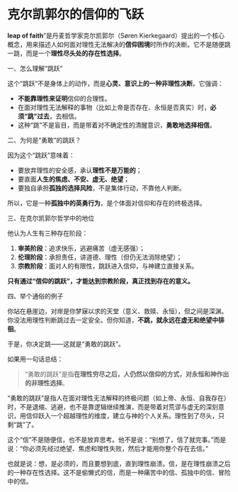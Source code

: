 # 克尔凯郭尔的信仰的飞跃

**leap of faith**”是丹麦哲学家克尔凯郭尔（Søren Kierkegaard）提出的一个核心概念，用来描述人如何面对理性无法解决的**信仰困境**时所作的决断。它不是随便跳一跳，而是一个**理性尽头处的存在性选择**。

一、怎么理解“跳跃”

这个“跳跃”不是身体上的动作，而是**心灵、意识上的一种非理性决断**。它强调：

* **不能靠理性来证明**信仰的合理性。
* 在面对理性无法解释的事物（比如上帝是否存在、永恒是否真实）时，**必须“跳”过去**，去相信。
* 这种“跳”不是盲目，而是带着对不确定性的清醒意识，**勇敢地选择相信**。

二、为何是“勇敢”的跳跃？

因为这个“跳跃”意味着：

* 要放弃理性的安全感，承认**理性不是万能的**；
* 要直面**人生的焦虑、不安、虚无、绝望**；
* 要独自承担**孤独的选择风险**，不是集体行动，不靠他人判断。

所以，它是一种**孤独中的英勇行为**，是个体面对信仰和存在的终极选择。

三、在克尔凯郭尔哲学中的地位

他认为人生有三种存在阶段：

1. **审美阶段**：追求快乐，逃避痛苦（虚无感强）；
2. **伦理阶段**：承担责任，讲道德、理性（但仍无法消除绝望）；
3. **宗教阶段**：面对人的有限性，跳跃进入信仰，与神建立直接关系。

**只有通过“信仰的跳跃”，才能达到宗教阶段，真正找到存在的意义。**

四、举个通俗的例子

你站在悬崖边，对岸是你梦寐以求的天堂（意义、救赎、永恒），但之间是深渊。你没法用理性判断跳过去一定安全。但你知道，**不跳，就永远在虚无和绝望中徘徊**。

于是，你决定跳——这就是“勇敢的跳跃”。

如果用一句话总结：

> “勇敢的跳跃”是指**在理性穷尽之后，人仍然以信仰的方式，对永恒和神作出的非理性选择**。

“勇敢的跳跃”是指人在面对理性无法解释的终极问题（如上帝、永恒、自我存在）时，不是退缩、逃避，也不是靠逻辑继续推演，而是带着对荒谬与虚无的深刻意识，用信仰跃入一个超越理性的维度，建立与神的个人关系。理性到了尽头，只剩“跳”了。

这个“信”不是随便信，也不是放弃思考。他不是说：“别想了，信了就完事。”而是说：“你必须先经过绝望、焦虑和理性失败，然后才能用你整个存在去信。”

也就是说：想，是必须的，而且要想到底，直到理性崩溃。信，是在理性崩溃之后的一种存在性选择。这不是偷懒式的信，而是一种痛苦中的信、孤独中的信、冒险中的信。

